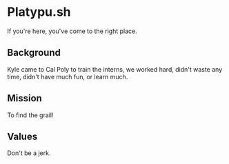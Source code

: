 # Platypu.sh
If you're here, you've come to the right place.
## Background
Kyle came to Cal Poly to train the interns, we worked hard, didn't waste any time, didn't have much fun, or learn much.
## Mission
To find the grail!
## Values
Don't be a jerk.
